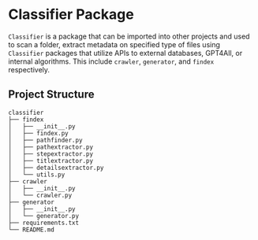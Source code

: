 # Classifier Package

`Classifier` is a package that can be imported into other projects and used to scan a folder, extract metadata on specified type of files using `Classifier` packages that utilize APIs to external databases, GPT4All, or internal algorithms. This include `crawler`, `generator`, and `findex` respectively.

## Project Structure

```plaintext
classifier
├── findex
│   ├── __init__.py
│   ├── findex.py
│   ├── pathfinder.py
│   ├── pathextractor.py
│   ├── stepextractor.py
│   ├── titlextractor.py
│   ├── detailsextractor.py
│   └── utils.py
├── crawler
│   ├── __init__.py
│   └── crawler.py
├── generator
│   ├── __init__.py
│   └── generator.py
├── requirements.txt
└── README.md
```
